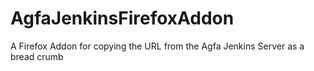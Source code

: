 # AgfaJenkinsFirefoxAddon
A Firefox Addon for copying the URL from the Agfa Jenkins Server as a bread crumb
